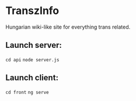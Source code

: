 # TranszInfo
Hungarian wiki-like site for everything trans related.

## Launch server:

`cd api`
`node server.js`

## Launch client:

`cd front`
`ng serve`